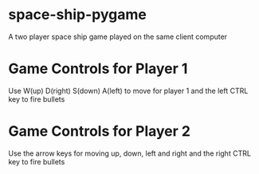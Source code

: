 # space-ship-pygame
A two player space ship game played on the same client computer

# Game Controls for Player 1
Use W(up) D(right) S(down) A(left) to move for player 1 and the left CTRL key to fire bullets

# Game Controls for Player 2
Use the arrow keys for moving up, down, left and right and the right CTRL key to fire bullets

